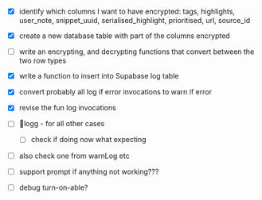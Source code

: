 - [x] identify which columns I want to have encrypted: tags, highlights, user_note, snippet_uuid, serialised_highlight, prioritised, url, source_id
- [x] create a new database table with part of the columns encrypted
- [ ] write an  encrypting, and decrypting functions that convert between the two row types

- [x] write a function to insert into Supabase log table
- [x] convert probably all log if error invocations to warn if error
- [x] revise the fun log invocations
- [ ] 🔎logg - for all other cases
	- [ ] check if doing now what expecting
- [ ] also check one from warnLog etc

- [ ] support prompt if anything not working???
- [ ] debug turn-on-able?
